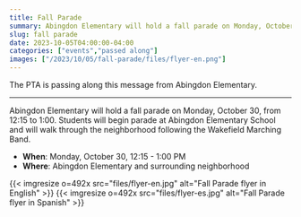 ```yaml
--- 
title: Fall Parade
summary: Abingdon Elementary will hold a fall parade on Monday, October 30, from 12:15 to 1:00.
slug: fall parade
date: 2023-10-05T04:00:00-04:00
categories: ["events","passed along"]
images: ["/2023/10/05/fall-parade/files/flyer-en.png"]
---
```


The PTA is passing along this message from Abingdon Elementary.

---

Abingdon Elementary will hold a fall parade on Monday, October 30, from 12:15 to 1:00. Students will begin parade at Abingdon Elementary School and will walk through the neighborhood following the Wakefield Marching Band.

- **When**: Monday, October 30, 12:15 - 1:00 PM
- **Where**: Abingdon Elementary and surrounding neighborhood

{{< imgresize o=492x src="files/flyer-en.jpg" alt="Fall Parade flyer in English" >}}
{{< imgresize o=492x src="files/flyer-es.jpg" alt="Fall Parade flyer in Spanish" >}}